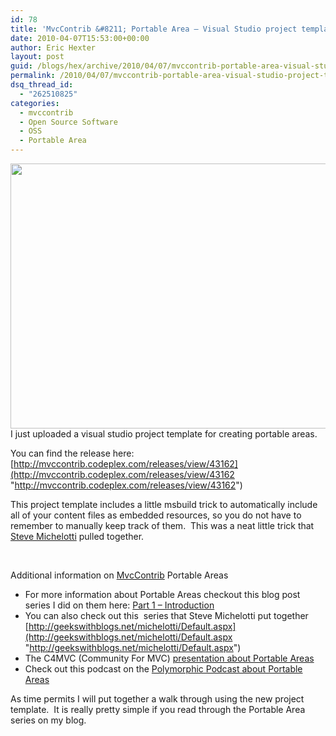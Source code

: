 ```yaml
---
id: 78
title: 'MvcContrib &#8211; Portable Area – Visual Studio project template'
date: 2010-04-07T15:53:00+00:00
author: Eric Hexter
layout: post
guid: /blogs/hex/archive/2010/04/07/mvccontrib-portable-area-visual-studio-project-template.aspx
permalink: /2010/04/07/mvccontrib-portable-area-visual-studio-project-template/
dsq_thread_id:
  - "262510825"
categories:
  - mvccontrib
  - Open Source Software
  - OSS
  - Portable Area
---
```

<img style="margin: 0px 0px 0px 20px" align="right" src="http://www.fas.org/man/dod-101/sys/land/m-60a1-avlb-dvic336.jpg" width="640" height="424" />I just uploaded a visual studio project template for creating portable areas.&#160; 

You can find the release here: [http://mvccontrib.codeplex.com/releases/view/43162](http://mvccontrib.codeplex.com/releases/view/43162 "http://mvccontrib.codeplex.com/releases/view/43162")

This project template includes a little msbuild trick to automatically include all of your content files as embedded resources, so you do not have to remember to manually keep track of them.&#160; This was a neat little trick that [Steve Michelotti](http://geekswithblogs.net/michelotti/Default.aspx) pulled together.

&#160;

Additional information on <a href="http://www.mvccontrib.org" target="_blank">MvcContrib</a> Portable Areas

  * For more information about Portable Areas checkout this blog post series I did on them here: [Part 1 – Introduction](http://www.lostechies.com/blogs/hex/archive/2009/11/01/asp-net-mvc-portable-areas-via-mvccontrib.aspx) 
  * You can also check out this&#160; series that Steve Michelotti put together [http://geekswithblogs.net/michelotti/Default.aspx](http://geekswithblogs.net/michelotti/Default.aspx "http://geekswithblogs.net/michelotti/Default.aspx") 
  * The C4MVC (Community For MVC) [presentation about Portable Areas](http://www.viddler.com/explore/c4mvc/videos/11) 
  * Check out this podcast on the [Polymorphic Podcast about Portable Areas](http://weblogs.asp.net/craigshoemaker/archive/2010/01/07/podcast-portable-areas-with-jeffrey-palermo-and-eric-hexter.aspx) 

As time permits I will put together a walk through using the new project template.&#160; It is really pretty simple if you read through the Portable Area series on my blog.